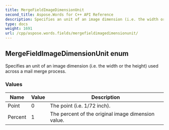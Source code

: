 ```yaml
---
title: MergeFieldImageDimensionUnit
second_title: Aspose.Words for C++ API Reference
description: Specifies an unit of an image dimension (i.e. the width or the height) used across a mail merge process.
type: docs
weight: 1691
url: /cpp/aspose.words.fields/mergefieldimagedimensionunit/
---
```

## MergeFieldImageDimensionUnit enum


Specifies an unit of an image dimension (i.e. the width or the height) used across a mail merge process.

### Values

| Name | Value | Description |
| --- | --- | --- |
| Point | 0 | The point (i.e. 1/72 inch). |
| Percent | 1 | The percent of the original image dimension value. |

